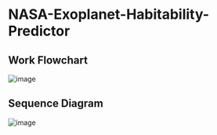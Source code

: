 # NASA-Exoplanet-Habitability-Predictor
## Work Flowchart
![image](https://github.com/user-attachments/assets/9d86f405-deab-4605-b863-277053eaf3d9)

## Sequence Diagram
![image](https://github.com/user-attachments/assets/97defc5a-d721-41fc-a33f-2574f341c619)

